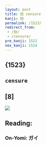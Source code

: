 ```yaml
---
layout: post
title: 劾 censure
kanji: 劾
permalink: /1523/
redirect_from:
 - /劾/
 - /censure/
pre_kanji: 1522
nex_kanji: 1524
---
```


## {1523}

## `censure`

## [8]

<div class="stroke"><img src="E58ABE.png" /></div>

## Reading:

### On-Yomi: ガイ
